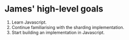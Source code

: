 # James' high-level goals
1. Learn Javascript. 
2. Continue familiarising with the sharding implementation.
3. Start building an implementation in Javascript.
